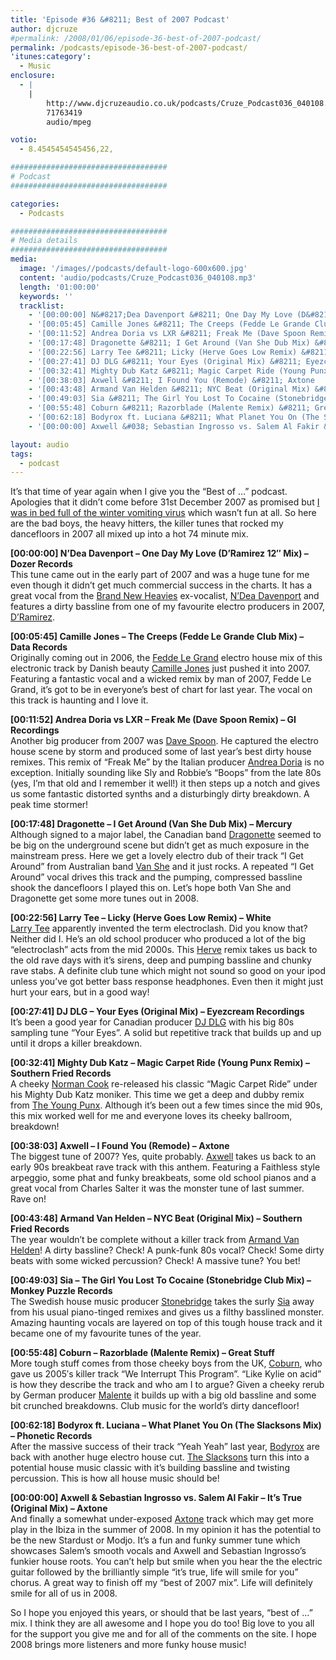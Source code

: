 ```yaml
---
title: 'Episode #36 &#8211; Best of 2007 Podcast'
author: djcruze
#permalink: /2008/01/06/episode-36-best-of-2007-podcast/
permalink: /podcasts/episode-36-best-of-2007-podcast/
'itunes:category':
  - Music
enclosure:
  - |
    |
        http://www.djcruzeaudio.co.uk/podcasts/Cruze_Podcast036_040108.mp3
        71763419
        audio/mpeg

votio:
  - 8.4545454545456,22,

###################################
# Podcast
###################################

categories:
  - Podcasts

###################################
# Media details
###################################
media:
  image: '/images//podcasts/default-logo-600x600.jpg'
  content: 'audio/podcasts/Cruze_Podcast036_040108.mp3'
  length: '01:00:00'
  keywords: ''
  tracklist:
    - '[00:00:00] N&#8217;Dea Davenport &#8211; One Day My Love (D&#8217;Ramirez 12&#8243; Mix) &#8211; Dozer Records  '
    - '[00:05:45] Camille Jones &#8211; The Creeps (Fedde Le Grande Club Mix) &#8211; Data Records  '
    - '[00:11:52] Andrea Doria vs LXR &#8211; Freak Me (Dave Spoon Remix) &#8211; GI Recordings  '
    - '[00:17:48] Dragonette &#8211; I Get Around (Van She Dub Mix) &#8211; Mercury  '
    - '[00:22:56] Larry Tee &#8211; Licky (Herve Goes Low Remix) &#8211; White  '
    - '[00:27:41] DJ DLG &#8211; Your Eyes (Original Mix) &#8211; Eyezcream Recordings  '
    - '[00:32:41] Mighty Dub Katz &#8211; Magic Carpet Ride (Young Punx Remix) &#8211; Southern Fried Records  '
    - '[00:38:03] Axwell &#8211; I Found You (Remode) &#8211; Axtone  '
    - '[00:43:48] Armand Van Helden &#8211; NYC Beat (Original Mix) &#8211; Southern Fried Records  '
    - '[00:49:03] Sia &#8211; The Girl You Lost To Cocaine (Stonebridge Club Mix) &#8211; Monkey Puzzle Records  '
    - '[00:55:48] Coburn &#8211; Razorblade (Malente Remix) &#8211; Great Stuff  '
    - '[00:62:18] Bodyrox ft. Luciana &#8211; What Planet You On (The Slacksons Mix) &#8211; Phonetic Records  '
    - '[00:00:00] Axwell &#038; Sebastian Ingrosso vs. Salem Al Fakir &#8211; It&#8217;s True (Original Mix) &#8211; Axtone  '

layout: audio
tags:
  - podcast
---
```


It&#8217;s that time of year again when I give you the &#8220;Best of &#8230;&#8221; podcast. Apologies that it didn&#8217;t come before 31st December 2007 as promised but [I was in bed full of the winter vomiting virus][1] which wasn&#8217;t fun at all. So here are the bad boys, the heavy hitters, the killer tunes that rocked my dancefloors in 2007 all mixed up into a hot 74 minute mix.

**[00:00:00] N&#8217;Dea Davenport &#8211; One Day My Love (D&#8217;Ramirez 12&#8243; Mix) &#8211; Dozer Records**  
This tune came out in the early part of 2007 and was a huge tune for me even though it didn&#8217;t get much commercial success in the charts. It has a great vocal from the [Brand New Heavies][4] ex-vocalist, [N&#8217;Dea Davenport][5] and features a dirty bassline from one of my favourite electro producers in 2007, [D&#8217;Ramirez][6].

**[00:05:45] Camille Jones &#8211; The Creeps (Fedde Le Grande Club Mix) &#8211; Data Records**  
Originally coming out in 2006, the [Fedde Le Grand][7] electro house mix of this electronic track by Danish beauty [Camille Jones][8] just pushed it into 2007. Featuring a fantastic vocal and a wicked remix by man of 2007, Fedde Le Grand, it&#8217;s got to be in everyone&#8217;s best of chart for last year. The vocal on this track is haunting and I love it.

**[00:11:52] Andrea Doria vs LXR &#8211; Freak Me (Dave Spoon Remix) &#8211; GI Recordings**  
Another big producer from 2007 was [Dave Spoon][9]. He captured the electro house scene by storm and produced some of last year&#8217;s best dirty house remixes. This remix of &#8220;Freak Me&#8221; by the Italian producer [Andrea Doria][10] is no exception. Initially sounding like Sly and Robbie&#8217;s &#8220;Boops&#8221; from the late 80s (yes, I&#8217;m that old and I remember it well!) it then steps up a notch and gives us some fantastic distorted synths and a disturbingly dirty breakdown. A peak time stormer!

**[00:17:48] Dragonette &#8211; I Get Around (Van She Dub Mix) &#8211; Mercury**  
Although signed to a major label, the Canadian band [Dragonette][11] seemed to be big on the underground scene but didn&#8217;t get as much exposure in the mainstream press. Here we get a lovely electro dub of their track &#8220;I Get Around&#8221; from Australian band [Van She][12] and it just rocks. A repeated &#8220;I Get Around&#8221; vocal drives this track and the pumping, compressed bassline shook the dancefloors I played this on. Let&#8217;s hope both Van She and Dragonette get some more tunes out in 2008.

**[00:22:56] Larry Tee &#8211; Licky (Herve Goes Low Remix) &#8211; White**  
[Larry Tee][13] apparently invented the term electroclash. Did you know that? Neither did I. He&#8217;s an old school producer who produced a lot of the big &#8220;electroclash&#8221; acts from the mid 2000s. This [Herve][14] remix takes us back to the old rave days with it&#8217;s sirens, deep and pumping bassline and chunky rave stabs. A definite club tune which might not sound so good on your ipod unless you&#8217;ve got better bass response headphones. Even then it might just hurt your ears, but in a good way!

**[00:27:41] DJ DLG &#8211; Your Eyes (Original Mix) &#8211; Eyezcream Recordings**  
It&#8217;s been a good year for Canadian producer [DJ DLG][15] with his big 80s sampling tune &#8220;Your Eyes&#8221;. A solid but repetitive track that builds up and up until it drops a killer breakdown.

**[00:32:41] Mighty Dub Katz &#8211; Magic Carpet Ride (Young Punx Remix) &#8211; Southern Fried Records**  
A cheeky [Norman Cook][16] re-released his classic &#8220;Magic Carpet Ride&#8221; under his Mighty Dub Katz moniker. This time we get a deep and dubby remix from [The Young Punx][17]. Although it&#8217;s been out a few times since the mid 90s, this mix worked well for me and everyone loves its cheeky ballroom, breakdown!

**[00:38:03] Axwell &#8211; I Found You (Remode) &#8211; Axtone**  
The biggest tune of 2007? Yes, quite probably. [Axwell][18] takes us back to an early 90s breakbeat rave track with this anthem. Featuring a Faithless style arpeggio, some phat and funky breakbeats, some old school pianos and a great vocal from Charles Salter it was the monster tune of last summer. Rave on!

**[00:43:48] Armand Van Helden &#8211; NYC Beat (Original Mix) &#8211; Southern Fried Records**  
The year wouldn&#8217;t be complete without a killer track from [Armand Van Helden][19]! A dirty bassline? Check! A punk-funk 80s vocal? Check! Some dirty beats with some wicked percussion? Check! A massive tune? You bet!

**[00:49:03] Sia &#8211; The Girl You Lost To Cocaine (Stonebridge Club Mix) &#8211; Monkey Puzzle Records**  
The Swedish house music producer [Stonebridge][20] takes the surly [Sia][21] away from his usual piano-tinged remixes and gives us a filthy basslined monster. Amazing haunting vocals are layered on top of this tough house track and it became one of my favourite tunes of the year.

**[00:55:48] Coburn &#8211; Razorblade (Malente Remix) &#8211; Great Stuff**  
More tough stuff comes from those cheeky boys from the UK, [Coburn][22], who gave us 2005&#8242;s killer track &#8220;We Interrupt This Program&#8221;. &#8220;Like Kylie on acid&#8221; is how they describe the track and who am I to argue? Given a cheeky rerub by German producer [Malente][23] it builds up with a big old bassline and some bit crunched breakdowns. Club music for the world&#8217;s dirty dancefloor!

**[00:62:18] Bodyrox ft. Luciana &#8211; What Planet You On (The Slacksons Mix) &#8211; Phonetic Records**  
After the massive success of their track &#8220;Yeah Yeah&#8221; last year, [Bodyrox][24] are back with another huge electro house cut. [The Slacksons][25] turn this into a potential house music classic with it&#8217;s building bassline and twisting percussion. This is how all house music should be!

**[00:00:00] Axwell &#038; Sebastian Ingrosso vs. Salem Al Fakir &#8211; It&#8217;s True (Original Mix) &#8211; Axtone**  
And finally a somewhat under-exposed [Axtone][26] track which may get more play in the Ibiza in the summer of 2008. In my opinion it has the potential to be the new Stardust or Modjo. It&#8217;s a fun and funky summer tune which showcases Salem&#8217;s smooth vocals and Axwell and Sebastian Ingrosso&#8217;s funkier house roots. You can&#8217;t help but smile when you hear the the electric guitar followed by the brilliantly simple &#8220;it&#8217;s true, life will smile for you&#8221; chorus. A great way to finish off my &#8220;best of 2007 mix&#8221;. Life will definitely smile for all of us in 2008.

So I hope you enjoyed this years, or should that be last years, &#8220;best of &#8230;&#8221; mix. I think they are all awesome and I hope you do too! Big love to you all for the support you give me and for all of the comments on the site. I hope 2008 brings more listeners and more funky house music!

[1]: http://www.djcruze.co.uk/cms/2008/01/04/happy-new-year-2/
[2]: http://www.djcruze.co.uk/cms/wp-content/DownloadButton.gif
[3]: http://www.djcruzeaudio.co.uk/podcasts/Cruze_Podcast036_040108.mp3
[4]: http://www.myspace.com/thebrandnewheavies
[5]: http://www.myspace.com/ndeadavenport
[6]: http://www.myspace.com/dramirezmusic
[7]: http://www.feddelegrand.com/
[8]: http://www.myspace.com/camillejonesmusic
[9]: http://www.myspace.com/davespoon
[10]: http://www.deejaybooking.com/andreadoria
[11]: http://www.dragonette.com/
[12]: http://www.vanshe.com/
[13]: http://www.myspace.com/nylarrytee
[14]: http://www.myspace.com/hervebeats
[15]: http://www.djdlg.com/
[16]: http://www.normancook.co.uk/
[17]: http://www.theyoungpunx.com/
[18]: http://www.axwell.co.uk/
[19]: http://www.myspace.com/armandvanhelden
[20]: http://www.stoneyboy.com/
[21]: http://www.siamusic.net/
[22]: http://www.myspace.com/coburnmusic
[23]: http://www.myspace.com/malente
[24]: http://www.myspace.com/bodyrox
[25]: http://www.myspace.com/theslacksons
[26]: http://www.axtone.com/
